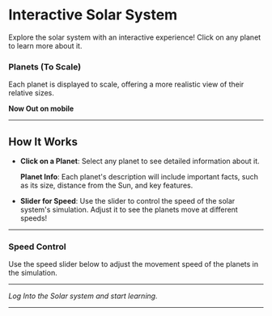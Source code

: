 
# Interactive Solar System

Explore the solar system with an interactive experience! Click on any planet to learn more about it.

### Planets (To Scale)
Each planet is displayed to scale, offering a more realistic view of their relative sizes.

**Now Out on mobile**

---

## How It Works

- **Click on a Planet**: Select any planet to see detailed information about it.

  **Planet Info**: Each planet's description will include important facts, such as its size, distance from the Sun, and key features.

- **Slider for Speed**: Use the slider to control the speed of the solar system's simulation. Adjust it to see the planets move at different speeds!

---

### Speed Control
Use the speed slider below to adjust the movement speed of the planets in the simulation.

---

_Log Into the Solar system and start learning._

---
